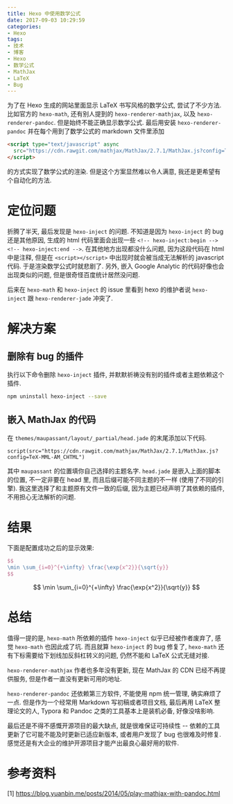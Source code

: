 ```yaml
---
title: Hexo 中使用数学公式
date: 2017-09-03 10:29:59
categories:
- Hexo
tags:
- 技术
- 博客
- Hexo
- 数学公式
- MathJax
- LaTeX
- Bug
---
```

为了在 Hexo 生成的网站里面显示 LaTeX 书写风格的数学公式, 尝试了不少方法.
比如官方的 `hexo-math`, 还有别人提到的 `hexo-renderer-mathjax`, 以及 `hexo-renderer-pandoc`.
但是始终不能正确显示数学公式.
最后用安装 `hexo-renderer-pandoc` 并在每个用到了数学公式的 markdown 文件里添加

```html
<script type="text/javascript" async
  src="https://cdn.rawgit.com/mathjax/MathJax/2.7.1/MathJax.js?config=TeX-MML-AM_CHTML">
</script>
```

的方式实现了数学公式的渲染.
但是这个方案显然难以令人满意, 我还是更希望有个自动化的方法.



# 定位问题

折腾了半天, 最后发现是 `hexo-inject` 的问题.
不知道是因为 `hexo-inject` 的 bug 还是其他原因, 生成的 html 代码里面会出现一些 `<!-- hexo-inject:begin --><!-- hexo-inject:end -->`.
在其他地方出现都没什么问题, 因为这段代码在 html 中是注释, 但是在 `<script></script>` 中出现时就会被当成无法解析的 javascript 代码.
于是渲染数学公式时就悲剧了.
另外, 嵌入 Google Analytic 的代码好像也会出现类似的问题, 但是很奇怪百度统计居然没问题.

后来在 `hexo-math` 和 `hexo-inject` 的 issue 里看到 hexo 的维护者说 `hexo-inject` 跟 `hexo-renderer-jade` 冲突了.



# 解决方案

## 删除有 bug 的插件

执行以下命令删除 `hexo-inject` 插件, 并默默祈祷没有别的插件或者主题依赖这个插件.

```bash
npm uninstall hexo-inject --save
```

## 嵌入 MathJax 的代码

在 `themes/maupassant/layout/_partial/head.jade` 的末尾添加以下代码.

```jade
script(src="https://cdn.rawgit.com/mathjax/MathJax/2.7.1/MathJax.js?config=TeX-MML-AM_CHTML")
```

其中 `maupassant` 的位置填你自己选择的主题名字.
`head.jade` 是嵌入上面的脚本的位置, 不一定非要在 head 里, 而且后缀可能不同主题的不一样 (使用了不同的引擎).
我这里选择了和主题原有文件一致的后缀, 因为主题已经声明了其依赖的插件, 不用担心无法解析的问题.



# 结果

下面是配置成功之后的显示效果:

```latex
$$
\min \sum_{i=0}^{+\infty} \frac{\exp{x^2}}{\sqrt{y}}
$$
```

$$
\min \sum_{i=0}^{+\infty} \frac{\exp{x^2}}{\sqrt{y}}
$$



# 总结

值得一提的是, `hexo-math` 所依赖的插件 `hexo-inject` 似乎已经被作者废弃了, 感觉 `hexo-math` 也因此成了坑.
而且就算 `hexo-inject` 的 bug 修复了, `hexo-math` 还有下标需要给下划线加反斜杠转义的问题, 仍然不能和 LaTeX 公式无缝对接.

`hexo-renderer-mathjax` 作者也多年没有更新, 现在 MathJax 的 CDN 已经不再提供服务, 但是作者一直没有更新可用的地址.

`hexo-renderer-pandoc` 还依赖第三方软件, 不能使用 npm 统一管理, 确实麻烦了一点.
但是作为一个经常用 Markdown 写初稿或者项目文档, 最后再用 LaTeX 整理论文的人, Typora 和 Pandoc 之类的工具基本上是装机必备, 好像没啥影响.

最后还是不得不感慨开源项目的最大缺点, 就是很难保证可持续性 -- 依赖的工具更新了它可能不能及时更新已适应新版本, 或者用户发现了 bug 也很难及时修复.
感觉还是有大企业的维护开源项目才能产出最良心最好用的软件.



# 参考资料

[1] https://blog.yuanbin.me/posts/2014/05/play-mathjax-with-pandoc.html
